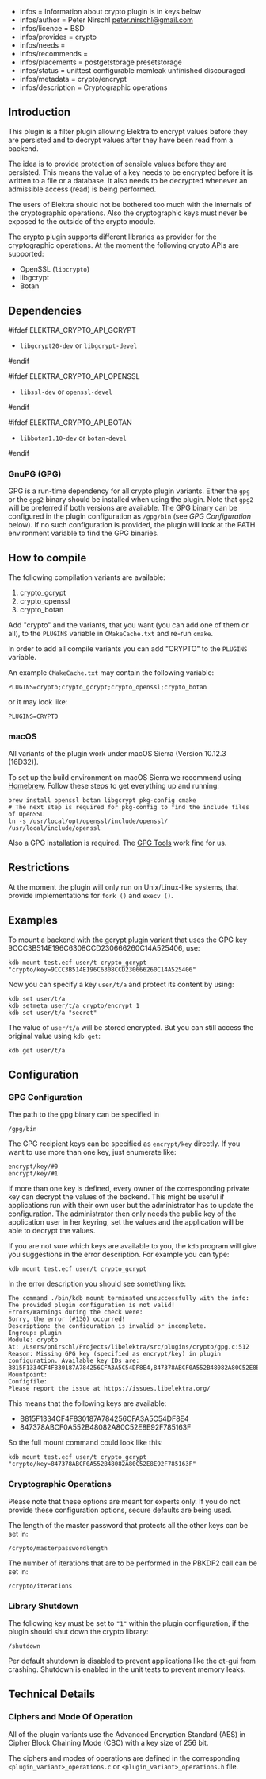 - infos = Information about crypto plugin is in keys below
- infos/author = Peter Nirschl <peter.nirschl@gmail.com>
- infos/licence = BSD
- infos/provides = crypto
- infos/needs =
- infos/recommends =
- infos/placements = postgetstorage presetstorage
- infos/status = unittest configurable memleak unfinished discouraged
- infos/metadata = crypto/encrypt
- infos/description = Cryptographic operations

## Introduction

This plugin is a filter plugin allowing Elektra to encrypt values before they are
persisted and to decrypt values after they have been read from a backend.

The idea is to provide protection of sensible values before they are persisted.
This means the value of a key needs to be encrypted before it is written to a file or a database.
It also needs to be decrypted whenever an admissible access (read) is being performed.

The users of Elektra should not be bothered too much with the internals of the cryptographic operations.
Also the cryptographic keys must never be exposed to the outside of the crypto module.

The crypto plugin supports different libraries as provider for the cryptographic operations.
At the moment the following crypto APIs are supported:

- OpenSSL (`libcrypto`)
- libgcrypt
- Botan

## Dependencies


#ifdef ELEKTRA_CRYPTO_API_GCRYPT

- `libgcrypt20-dev` or `libgcrypt-devel`

#endif


#ifdef ELEKTRA_CRYPTO_API_OPENSSL

- `libssl-dev` or `openssl-devel`

#endif


#ifdef ELEKTRA_CRYPTO_API_BOTAN

- `libbotan1.10-dev` or `botan-devel`

#endif


### GnuPG (GPG)

GPG is a run-time dependency for all crypto plugin variants.
Either the `gpg` or the `gpg2` binary should be installed when using the plugin.
Note that `gpg2` will be preferred if both versions are available.
The GPG binary can be configured in the plugin configuration as `/gpg/bin` (see _GPG Configuration_ below).
If no such configuration is provided, the plugin will look at the PATH environment variable to find the GPG binaries.

## How to compile

The following compilation variants are available:

1. crypto_gcrypt
2. crypto_openssl
3. crypto_botan

Add "crypto" and the variants, that you want (you can add one of them or all), to the `PLUGINS` variable in `CMakeCache.txt` and re-run `cmake`.

In order to add all compile variants you can add "CRYPTO" to the `PLUGINS` variable.

An example `CMakeCache.txt` may contain the following variable:

    PLUGINS=crypto;crypto_gcrypt;crypto_openssl;crypto_botan

or it may look like:

    PLUGINS=CRYPTO

### macOS

All variants of the plugin work under macOS Sierra (Version 10.12.3 (16D32)).

To set up the build environment on macOS Sierra we recommend using [Homebrew](http://brew.sh/).
Follow these steps to get everything up and running:

    brew install openssl botan libgcrypt pkg-config cmake
    # The next step is required for pkg-config to find the include files of OpenSSL
    ln -s /usr/local/opt/openssl/include/openssl/ /usr/local/include/openssl

Also a GPG installation is required. The [GPG Tools](https://gpgtools.org) work fine for us.

## Restrictions

At the moment the plugin will only run on Unix/Linux-like systems, that provide implementations for `fork ()` and `execv ()`.

## Examples

To mount a backend with the gcrypt plugin variant that uses the GPG key 9CCC3B514E196C6308CCD230666260C14A525406, use:

    kdb mount test.ecf user/t crypto_gcrypt "crypto/key=9CCC3B514E196C6308CCD230666260C14A525406"

Now you can specify a key `user/t/a` and protect its content by using:

    kdb set user/t/a
    kdb setmeta user/t/a crypto/encrypt 1
    kdb set user/t/a "secret"

The value of `user/t/a` will be stored encrypted.
But you can still access the original value using `kdb get`:

    kdb get user/t/a

## Configuration

### GPG Configuration

The path to the gpg binary can be specified in

    /gpg/bin

The GPG recipient keys can be specified as `encrypt/key` directly.
If you want to use more than one key, just enumerate like:

    encrypt/key/#0
    encrypt/key/#1

If more than one key is defined, every owner of the corresponding private key can decrypt the values of the backend.
This might be useful if applications run with their own user but the administrator has to update the configuration.
The administrator then only needs the public key of the application user in her keyring, set the values and the application will be able to decrypt the values.

If you are not sure which keys are available to you, the `kdb` program will give you suggestions in the error description.
For example you can type:

    kdb mount test.ecf user/t crypto_gcrypt

In the error description you should see something like:

    The command ./bin/kdb mount terminated unsuccessfully with the info:
    The provided plugin configuration is not valid!
    Errors/Warnings during the check were:
    Sorry, the error (#130) occurred!
    Description: the configuration is invalid or incomplete.
    Ingroup: plugin
    Module: crypto
    At: /Users/pnirschl/Projects/libelektra/src/plugins/crypto/gpg.c:512
    Reason: Missing GPG key (specified as encrypt/key) in plugin configuration. Available key IDs are: B815F1334CF4F830187A784256CFA3A5C54DF8E4,847378ABCF0A552B48082A80C52E8E92F785163F
    Mountpoint:
    Configfile:
    Please report the issue at https://issues.libelektra.org/

This means that the following keys are available:

- B815F1334CF4F830187A784256CFA3A5C54DF8E4
- 847378ABCF0A552B48082A80C52E8E92F785163F

So the full mount command could look like this:

    kdb mount test.ecf user/t crypto_gcrypt "crypto/key=847378ABCF0A552B48082A80C52E8E92F785163F"


### Cryptographic Operations

Please note that these options are meant for experts only.
If you do not provide these configuration options, secure defaults are being used.

The length of the master password that protects all the other keys can be set in:

    /crypto/masterpasswordlength

The number of iterations that are to be performed in the PBKDF2 call can be set in:

    /crypto/iterations

### Library Shutdown

The following key must be set to `"1"` within the plugin configuration,
if the plugin should shut down the crypto library:

    /shutdown

Per default shutdown is disabled to prevent applications like the qt-gui from crashing.
Shutdown is enabled in the unit tests to prevent memory leaks.

## Technical Details

### Ciphers and Mode Of Operation

All of the plugin variants use the Advanced Encryption Standard (AES) in Cipher Block Chaining Mode (CBC) with a key size of 256 bit.

The ciphers and modes of operations are defined in the corresponding `<plugin_variant>_operations.c` or `<plugin_variant>_operations.h` file.
